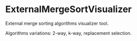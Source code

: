 # ExternalMergeSortVisualizer

External merge sorting algorithms visualizer tool.

Algorithms variations: 2-way, k-way, replacement selection.
